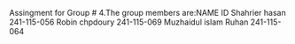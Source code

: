 Assingment for Group # 4.The group members are:NAME ID Shahrier hasan 241-115-056
Robin chpdoury 241-115-069
Muzhaidul islam Ruhan 241-115-064
